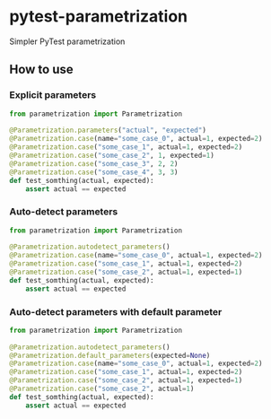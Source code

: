 # pytest-parametrization
Simpler PyTest parametrization

## How to use
### Explicit parameters
```python
from parametrization import Parametrization
 
@Parametrization.parameters("actual", "expected")
@Parametrization.case(name="some_case_0", actual=1, expected=2)
@Parametrization.case("some_case_1", actual=1, expected=2)
@Parametrization.case("some_case_2", 1, expected=1)
@Parametrization.case("some_case_3", 2, 2)
@Parametrization.case("some_case_4", 3, 3)
def test_somthing(actual, expected):
    assert actual == expected
```
### Auto-detect parameters
```python
from parametrization import Parametrization
 
@Parametrization.autodetect_parameters()
@Parametrization.case(name="some_case_0", actual=1, expected=2)
@Parametrization.case("some_case_1", actual=1, expected=2)
@Parametrization.case("some_case_2", actual=1, expected=1)
def test_somthing(actual, expected):
    assert actual == expected
```
### Auto-detect parameters with default parameter
```python
from parametrization import Parametrization
 
@Parametrization.autodetect_parameters()
@Parametrization.default_parameters(expected=None)
@Parametrization.case(name="some_case_0", actual=1, expected=2)
@Parametrization.case("some_case_1", actual=1, expected=2)
@Parametrization.case("some_case_2", actual=1, expected=1)
@Parametrization.case("some_case_2", actual=1)
def test_somthing(actual, expected):
    assert actual == expected
```
